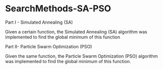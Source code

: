 # SearchMethods-SA-PSO

Part I - Simulated Annealing (SA)

  Given a certain function, the Simulated Annealing (SA) algorithm was implemented to find the global minimum of this function
  
Part II- Particle Swarm Optimization (PSO)

  Given the same function, the Particle Swarm Optimization (PSO) algorithm was implemented to find the global minimum of this function.

